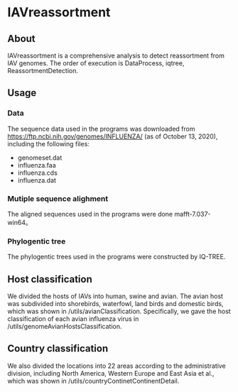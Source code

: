 # IAVreassortment
## About
IAVreassortment is a comprehensive analysis to detect reassortment from IAV genomes. The order of execution is DataProcess, iqtree, ReassortmentDetection.
## Usage
### Data
The sequence data used in the programs was downloaded from https://ftp.ncbi.nih.gov/genomes/INFLUENZA/ (as of October 13, 2020), including the following files:
- genomeset.dat
- influenza.faa
- influenza.cds
- influenza.dat
### Mutiple sequence alighment
The aligned sequences used in the programs were done mafft-7.037-win64。
### Phylogentic tree
The phylogentic trees used in the programs were constructed by IQ-TREE.
## Host classification
We divided the hosts of IAVs into human, swine and avian. The avian host was subdivided into shorebirds, waterfowl, land birds and domestic birds, which was shown in /utils/avianClassification. Specifically, we gave the host classification of each avian influenza virus in /utils/genomeAvianHostsClassification.
## Country classification
We also divided the locations into 22 areas according to the administrative division, including North America, Western Europe and East Asia et al., which was shown in /utils/countryContinetContinentDetail.
